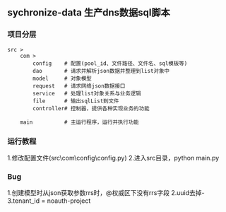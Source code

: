## sychronize-data 生产dns数据sql脚本

### 项目分层
```
src >
    com >
        config    # 配置(pool_id、文件路径、文件名、sql模板等)
        dao       # 请求并解析json数据并整理到list对象中
        model     # 对象模型
        request   # 请求网络json数据接口
        service   # 处理list对象关系与业务逻辑
        file      # 输出sqlList到文件
        controller# 控制器，提供各种实现业务的功能
        
    main          # 主运行程序，运行并执行功能
```

### 运行教程
1.修改配置文件(src\com\config\config.py)
2.进入src目录，python main.py

### Bug
1.创建模型时从json获取参数rrs时，@权威区下没有rrs字段
2.uuid去掉-
3.tenant_id = noauth-project
